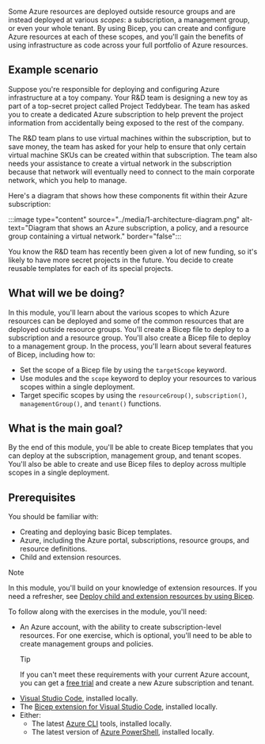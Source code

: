 Some Azure resources are deployed outside resource groups and are instead deployed at various _scopes_: a subscription, a management group, or even your whole tenant. By using Bicep, you can create and configure Azure resources at each of these scopes, and you'll gain the benefits of using infrastructure as code across your full portfolio of Azure resources.

## Example scenario

Suppose you're responsible for deploying and configuring Azure infrastructure at a toy company. Your R&D team is designing a new toy as part of a top-secret project called Project Teddybear. The team has asked you to create a dedicated Azure subscription to help prevent the project information from accidentally being exposed to the rest of the company.

The R&D team plans to use virtual machines within the subscription, but to save money, the team has asked for your help to ensure that only certain virtual machine SKUs can be created within that subscription. The team also needs your assistance to create a virtual network in the subscription because that network will eventually need to connect to the main corporate network, which you help to manage.

Here's a diagram that shows how these components fit within their Azure subscription:

:::image type="content" source="../media/1-architecture-diagram.png" alt-text="Diagram that shows an Azure subscription, a policy, and a resource group containing a virtual network." border="false":::

You know the R&D team has recently been given a lot of new funding, so it's likely to have more secret projects in the future. You decide to create reusable templates for each of its special projects.

## What will we be doing?

In this module, you'll learn about the various scopes to which Azure resources can be deployed and some of the common resources that are deployed outside resource groups. You'll create a Bicep file to deploy to a subscription and a resource group. You'll also create a Bicep file to deploy to a management group. In the process, you'll learn about several features of Bicep, including how to:

- Set the scope of a Bicep file by using the `targetScope` keyword.
- Use modules and the `scope` keyword to deploy your resources to various scopes within a single deployment.
- Target specific scopes by using the `resourceGroup()`, `subscription()`, `managementGroup()`, and `tenant()` functions.

## What is the main goal?

By the end of this module, you'll be able to create Bicep templates that you can deploy at the subscription, management group, and tenant scopes. You'll also be able to create and use Bicep files to deploy across multiple scopes in a single deployment.

## Prerequisites

You should be familiar with:

- Creating and deploying basic Bicep templates.
- Azure, including the Azure portal, subscriptions, resource groups, and resource definitions.
- Child and extension resources.

> [!NOTE]
> In this module, you'll build on your knowledge of extension resources. If you need a refresher, see [Deploy child and extension resources by using Bicep](xref:learn.azure.child-extension-bicep-templates).

To follow along with the exercises in the module, you'll need:

- An Azure account, with the ability to create subscription-level resources. For one exercise, which is optional, you'll need to be able to create management groups and policies.
  > [!TIP]
  > If you can't meet these requirements with your current Azure account, you can get a [free trial](https://azure.microsoft.com/free/?azure-portal=true) and create a new Azure subscription and tenant.
- [Visual Studio Code](https://code.visualstudio.com), installed locally.  
- The [Bicep extension for Visual Studio Code](https://marketplace.visualstudio.com/items?itemName=ms-azuretools.vscode-bicep), installed locally.  
- Either:
  - The latest [Azure CLI](/cli/azure/install-azure-cli) tools, installed locally.  
  - The latest version of [Azure PowerShell](/powershell/azure/install-az-ps), installed locally.
